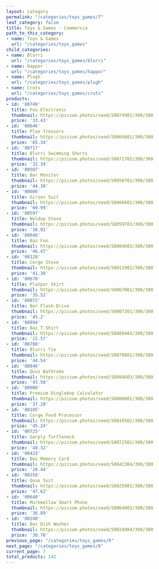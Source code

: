 ```yaml
---
layout: category
permalink: "/categories/toys_games/7"
leaf_category: false
title: Toys & Games - Commercia
path_to_this_category:
- name: Toys & Games
  url: "/categories/toys_games"
child_categories:
- name: Blurri
  url: "/categories/toys_games/blurri"
- name: Happor
  url: "/categories/toys_games/happor"
- name: Plugh
  url: "/categories/toys_games/plugh"
- name: Cruts
  url: "/categories/toys_games/cruts"
products:
- id: '00749'
  title: Foo Electronic
  thumbnail: https://picsum.photos/seed/S0074901/300/300
  price: '33.43'
- id: '00646'
  title: Ploo Trousers
  thumbnail: https://picsum.photos/seed/S0064601/300/300
  price: '65.34'
- id: '00717'
  title: Blurri Swimming Shorts
  thumbnail: https://picsum.photos/seed/S0071702/300/300
  price: '32.34'
- id: '00507'
  title: Bar Monitor
  thumbnail: https://picsum.photos/seed/S0050701/300/300
  price: '44.38'
- id: '00606'
  title: Girzes Suit
  thumbnail: https://picsum.photos/seed/S0060601/300/300
  price: '60.99'
- id: '00597'
  title: Waldop Stove
  thumbnail: https://picsum.photos/seed/S0059703/300/300
  price: '38.92'
- id: '00046'
  title: Baz Fan
  thumbnail: https://picsum.photos/seed/S0004603/300/300
  price: '46.47'
- id: '00129'
  title: Corge Stove
  thumbnail: https://picsum.photos/seed/S0012902/300/300
  price: '41.38'
- id: '00670'
  title: Platpor Skirt
  thumbnail: https://picsum.photos/seed/S0067001/300/300
  price: '35.52'
- id: '00072'
  title: Bar Flash Drive
  thumbnail: https://picsum.photos/seed/S0007201/300/300
  price: '45.2'
- id: '00894'
  title: Baz T-Shirt
  thumbnail: https://picsum.photos/seed/S0089404/300/300
  price: '22.57'
- id: '00708'
  title: Blurri Tie
  thumbnail: https://picsum.photos/seed/S0070801/300/300
  price: '44.54'
- id: '00846'
  title: Quuz Bathrobe
  thumbnail: https://picsum.photos/seed/S0084603/300/300
  price: '43.58'
- id: '00006'
  title: Premium Dinglebop Calculator
  thumbnail: https://picsum.photos/seed/S0000601/300/300
  price: '37.28'
- id: '00105'
  title: Corge Food Processor
  thumbnail: https://picsum.photos/seed/S0010502/300/300
  price: '45.24'
- id: '00725'
  title: Garply Turtleneck
  thumbnail: https://picsum.photos/seed/S0072502/300/300
  price: '48.32'
- id: '00423'
  title: Baz Memory Card
  thumbnail: https://picsum.photos/seed/S0042304/300/300
  price: '28.44'
- id: '00256'
  title: Quux Suit
  thumbnail: https://picsum.photos/seed/S0025601/300/300
  price: '47.62'
- id: '00640'
  title: Murkmellow Smart Phone
  thumbnail: https://picsum.photos/seed/S0064003/300/300
  price: '36.89'
- id: '00248'
  title: Baz Dish Washer
  thumbnail: https://picsum.photos/seed/S0024804/300/300
  price: '38.76'
previous_page: "/categories/toys_games/6"
next_page: "/categories/toys_games/8"
current_page: 7
total_products: 142
---
```

